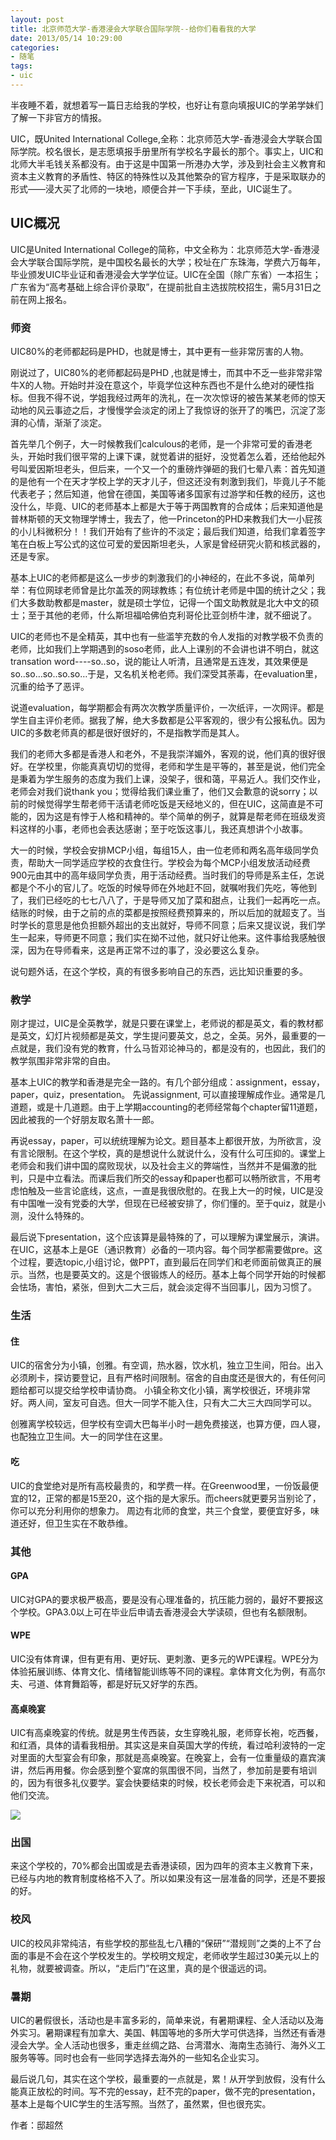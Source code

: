 ```yaml
---
layout: post
title: 北京师范大学-香港浸会大学联合国际学院--给你们看看我的大学
date: 2013/05/14 10:29:00
categories: 
- 随笔
tags: 
- uic
---
```


半夜睡不着，就想着写一篇日志给我的学校，也好让有意向填报UIC的学弟学妹们了解一下非官方的情报。

UIC，既United International College,全称：北京师范大学-香港浸会大学联合国际学院。校名很长，是志愿填报手册里所有学校名字最长的那个。事实上，UIC和北师大半毛钱关系都没有。由于这是中国第一所港办大学，涉及到社会主义教育和资本主义教育的矛盾性、特区的特殊性以及其他繁杂的官方程序，于是采取联办的形式——浸大买了北师的一块地，顺便合并一下手续，至此，UIC诞生了。

## UIC概况

UIC是United International College的简称，中文全称为：北京师范大学-香港浸会大学联合国际学院，是中国校名最长的大学；校址在广东珠海，学费六万每年，毕业颁发UIC毕业证和香港浸会大学学位证。UIC在全国（除广东省）一本招生；广东省为“高考基础上综合评价录取”，在提前批自主选拔院校招生，需5月31日之前在网上报名。

### 师资

UIC80%的老师都起码是PHD，也就是博士，其中更有一些非常厉害的人物。

刚说过了，UIC80%的老师都起码是PHD ,也就是博士，而其中不乏一些非常非常牛X的人物。开始时并没在意这个，毕竟学位这种东西也不是什么绝对的硬性指标。但我不得不说，学姐我经过两年的洗礼，在一次次惊讶的被告某某老师的惊天动地的风云事迹之后，才慢慢学会淡定的闭上了我惊讶的张开了的嘴巴，沉淀了澎湃的心情，渐渐了淡定。

首先举几个例子，大一时候教我们calculous的老师，是一个非常可爱的香港老头，开始时我们很平常的上课下课，就觉着讲的挺好，没觉着怎么着，还给他起外号叫爱因斯坦老头，但后来，一个又一个的重磅炸弹砸的我们七晕八素：首先知道的是他有一个在天才学校上学的天才儿子，但这还没有刺激到我们，毕竟儿子不能代表老子；然后知道，他曾在德国，美国等诸多国家有过游学和任教的经历，这也没什么，毕竟、UIC的老师基本上都是大于等于两国教育的合成体；后来知道他是普林斯顿的天文物理学博士，我去了，他一Princeton的PHD来教我们大一小屁孩的小儿科微积分！！我们开始有了些许的不淡定；最后我们知道，给我们拿着签字笔在白板上写公式的这位可爱的爱因斯坦老头，人家是曾经研究火箭和核武器的，还是专家。

基本上UIC的老师都是这么一步步的刺激我们的小神经的，在此不多说，简单列举：有位网球老师曾是比尔盖茨的网球教练；有位统计老师是中国的统计之父；我们大多数助教都是master，就是硕士学位，记得一个国文助教就是北大中文的硕士；至于其他的老师，什么斯坦福哈佛伯克利哥伦比亚剑桥牛津，就不细说了。

UIC的老师也不是全精英，其中也有一些滥竽充数的令人发指的对教学极不负责的老师，比如我们上学期遇到的soso老师，此人上课别的不会讲也讲不明白，就这transation word----so..so，说的能让人听清，且通常是五连发，其效果便是so..so…so..so.so…于是，又名机关枪老师。我们深受其荼毒，在evaluation里，沉重的给予了恶评。

说道evaluation，每学期都会有两次次教学质量评价，一次纸评，一次网评。都是学生自主评价老师。据我了解，绝大多数都是公平客观的，很少有公报私仇。因为UIC的多数老师真的都是很好很好的，不是指教学而是其人。

我们的老师大多都是香港人和老外，不是我崇洋媚外，客观的说，他们真的很好很好。在学校里，你能真真切切的觉得，老师和学生是平等的，甚至是说，他们完全是秉着为学生服务的态度为我们上课，没架子，很和蔼，平易近人。我们交作业，老师会对我们说thank you；觉得给我们课业重了，他们又会歉意的说sorry；以前的时候觉得学生帮老师干活请老师吃饭是天经地义的，但在UIC，这简直是不可能的，因为这是有悖于人格和精神的。举个简单的例子，就算是帮老师在班级发资料这样的小事，老师也会表达感谢；至于吃饭这事儿，我还真想讲个小故事。

大一的时候，学校会安排MCP小组，每组15人，由一位老师和两名高年级同学负责，帮助大一同学适应学校的衣食住行。学校会为每个MCP小组发放活动经费900元由其中的高年级同学负责，用于活动经费。当时我们的导师是系主任，怎说都是个不小的官儿了。吃饭的时候导师在外地赶不回，就嘱咐我们先吃，等他到了，我们已经吃的七七八八了，于是导师又加了菜和甜点，让我们一起再吃一点。结账的时候，由于之前的点的菜都是按照经费预算来的，所以后加的就超支了。当时学长的意思是他负担额外超出的支出就好，导师不同意；后来又提议说，我们学生一起来，导师更不同意；我们实在拗不过他，就只好让他来。这件事给我感触很深，因为在导师看来，这是再正常不过的事了，没必要这么复杂。

说句题外话，在这个学校，真的有很多影响自己的东西，远比知识重要的多。

### 教学

刚才提过，UIC是全英教学，就是只要在课堂上，老师说的都是英文，看的教材都是英文，幻灯片视频都是英文，学生提问要英文，总之，全英。另外，最重要的一点就是，我们没有党的教育，什么马哲邓论神马的，都是没有的，也因此，我们的教学氛围非常非常的自由。

基本上UIC的教学和香港是完全一路的。有几个部分组成：assignment，essay，paper，quiz，presentation。
先说assignment, 可以直接理解成作业。通常是几道题，或是十几道题。由于上学期accounting的老师经常每个chapter留11道题，因此被我的一个好朋友取名萧十一郎。

再说essay，paper，可以统统理解为论文。题目基本上都很开放，为所欲言，没有言论限制。在这个学校，真的是想说什么就说什么，没有什么可压抑的。课堂上老师会和我们讲中国的腐败现状，以及社会主义的弊端性，当然并不是偏激的批判，只是中立看法。而课后我们所交的essay和paper也都可以畅所欲言，不用考虑怕触及一些言论底线，这点，一直是我很欣慰的。在我上大一的时候，UIC是没有中国唯一没有党委的大学，但现在已经被安排了，你们懂的。至于quiz，就是小测，没什么特殊的。

最后说下presentation，这个应该算是最特殊的了，可以理解为课堂展示，演讲。在UIC，这基本上是GE（通识教育）必备的一项内容。每个同学都需要做pre。这个过程，要选topic,小组讨论，做PPT，直到最后在同学们和老师面前做真正的展示。当然，也是要英文的。这是个很锻炼人的经历。基本上每个同学开始的时候都会怯场，害怕，紧张，但到大二大三后，就会淡定得不当回事儿，因为习惯了。

### 生活

#### 住

UIC的宿舍分为小镇，创雅。有空调，热水器，饮水机，独立卫生间，阳台。出入必须刷卡，探访要登记，且有严格时间限制。宿舍的自由度还是很大的，有任何问题给都可以提交给学校申请协商。
小镇全称文化小镇，离学校很近，环境非常好。两人间，室友可自选。但大一同学不能入住，只有大二大三大四同学可以。

创雅离学校较远，但学校有空调大巴每半小时一趟免费接送，也算方便，四人寝，也配独立卫生间。大一的同学住在这里。

#### 吃

UIC的食堂绝对是所有高校最贵的，和学费一样。在Greenwood里，一份饭最便宜的12，正常的都是15至20，这个指的是大家乐。而cheers就更要另当别论了，你可以充分利用你的想象力。
周边有北师的食堂，共三个食堂，要便宜好多，味道还好，但卫生实在不敢恭维。

### 其他

#### GPA

UIC对GPA的要求极严极高，要是没有心理准备的，抗压能力弱的，最好不要报这个学校。GPA3.0以上可在毕业后申请去香港浸会大学读硕，但也有名额限制。

#### WPE

UIC没有体育课，但有更有用、更好玩、更刺激、更多元的WPE课程。WPE分为体验拓展训练、体育文化、情绪智能训练等不同的课程。拿体育文化为例，有高尔夫、弓道、体育舞蹈等，都是好玩又好学的东西。

#### 高桌晚宴
 
UIC有高桌晚宴的传统。就是男生传西装，女生穿晚礼服，老师穿长袍，吃西餐，和红酒，具体的请看我相册。其实这是来自英国大学的传统，看过哈利波特的一定对里面的大型宴会有印象，那就是高桌晚宴。在晚宴上，会有一位重量级的嘉宾演讲，然后再用餐。你会感到整个宴席的氛围很不同，当然了，参加前是要有培训的，因为有很多礼仪要学。宴会快要结束的时候，校长老师会走下来祝酒，可以和他们交流。

![](http://pics.naaln.com/blog/2019-01-14-085006.jpg)

### 出国

来这个学校的，70%都会出国或是去香港读硕，因为四年的资本主义教育下来，已经与内地的教育制度格格不入了。所以如果没有这一层准备的同学，还是不要报的好。

### 校风

UIC的校风非常纯洁，有些学校的那些乱七八糟的“保研”“潜规则”之类的上不了台面的事是不会在这个学校发生的。学校明文规定，老师收学生超过30美元以上的礼物，就要被调查。所以，“走后门”在这里，真的是个很遥远的词。

### 暑期

UIC的暑假很长，活动也是丰富多彩的，简单来说，有暑期课程、全人活动以及海外实习。暑期课程有加拿大、美国、韩国等地的多所大学可供选择，当然还有香港浸会大学。全人活动也很多，重走丝绸之路、台湾潜水、海南生态骑行、海外义工服务等等。同时也会有一些同学选择去海外的一些知名企业实习。

最后说几句，其实在这个学校，最重要的一点就是，累！从开学到放假，没有什么能真正放松的时间。写不完的essay，赶不完的paper，做不完的presentation，基本上是每个UIC学生的生活写照。当然了，虽然累，但也很充实。

作者：邸超然

